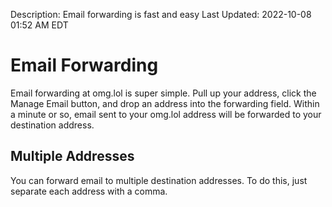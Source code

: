 Description: Email forwarding is fast and easy
Last Updated: 2022-10-08 01:52 AM EDT

# Email Forwarding

Email forwarding at omg.lol is super simple. Pull up your address, click the Manage Email button, and drop an address into the forwarding field. Within a minute or so, email sent to your omg.lol address will be forwarded to your destination address.

## Multiple Addresses

You can forward email to multiple destination addresses. To do this, just separate each address with a comma.
